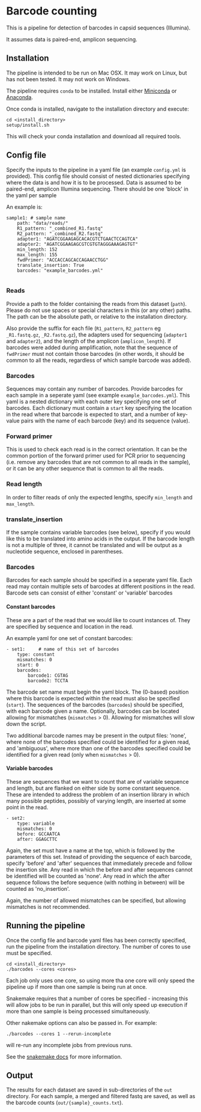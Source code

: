 # Barcode counting

This is a pipeline for detection of barcodes in capsid sequences (Illumina).

It assumes data is paired-end, amplicon sequencing.  

## Installation

The pipeline is intended to be run on Mac OSX.  It may work on Linux, but has not been tested.  It may not work on Windows.

The pipeline requires `conda` to be installed.  Install either [Miniconda](https://docs.conda.io/en/latest/miniconda.html) or [Anaconda](https://docs.anaconda.com/anaconda/install/).

Once conda is installed, navigate to the installation directory and execute:

```
cd <install_directory>
setup/install.sh
```

This will check your conda installation and download all required tools.

## Config file

Specify the inputs to the pipeline in a yaml file (an example `config.yml` is provided).
This config file should consist of nested dictionaries specifying where the data is and how it is to be processed. Data is assumed to be paired-end, amplicon Illumina sequencing.  There should be one 'block' in the yaml per sample

An example is:
```
sample1: # sample name
    path: "data/reads/" 
    R1_pattern: "_combined_R1.fastq"                 
    R2_pattern: "_combined_R2.fastq"                 
    adapter1: "AGATCGGAAGAGCACACGTCTGAACTCCAGTCA" 
    adapter2: "AGATCGGAAGAGCGTCGTGTAGGGAAAGAGTGT" 
    min_length: 152 
    max_length: 155     
    fwdPrimer: "ACCACCAGCACCAGAACCTGG"    
    translate_insertion: True     
    barcodes: "example_barcodes.yml"    
    
```


### Reads

Provide a path to the folder containing the reads from this dataset (`path`).  Please do not use spaces or special characters in this (or any other) paths.  The path can be the absolute path, or relative to the installation directory.

Also provide the suffix for each file (`R1_pattern`, `R2_pattern` eg `_R1.fastq.gz`, `_R2.fastq.gz`), the adapters used for sequencing (`adapter1` and `adapter2`), and the length of the amplicon (`amplicon_length`). If barcodes were added during amplification, note that the sequence of `fwdPrimer` must not contain those barcodes (in other words, it should be common to all the reads, regardless of which sample barcode was added).

### Barcodes

Sequences may contain any number of barcodes.  Provide barcodes for each sample in a seperate yaml (see example `example_barcodes.yml`).  This yaml is a nested dictionary with each outer key specifying one set of barcodes.  Each dictionary must contain a `start` key specifying the location in the read where that barcode is expected to start, and a number of key-value pairs with the name of each barcode (key) and its sequence (value).

### Forward primer

This is used to check each read is in the correct orientation.  It can be the common portion of the forward primer used for PCR prior to sequencing (i.e. remove any barcodes that are not common to all reads in the sample), or it can be any other sequence that is common to all the reads.

### Read length

In order to filter reads of only the expected lengths, specify `min_length` and `max_length`.

### translate\_insertion

If the sample contains variable barcodes (see below), specify if you would like this to be translated into amino acids in the output.  If the barcode length is not a multiple of three, it cannot be translated and will be output as a nucleotide sequence, enclosed in parentheses.

### Barcodes

Barcodes for each sample should be specified in a seperate yaml file. Each read may contain multiple sets of barcodes at different positions in the read.  Barcode sets can consist of either 'constant' or 'variable' barcodes

#### Constant barcodes

These are a part of the read that we would like to count instances of.  They are specified by sequence and location in the read.

An example yaml for one set of constant barcodes:
```
- set1: 	# name of this set of barcodes				
    type: constant
    mismatches: 0
    start: 0 
    barcodes:
        barcode1: CGTAG
        barcode2: TCCTA
```

The barcode set name must begin the yaml block.  The (0-based) position where this barcode is expected within the read must also be specified (`start`).  The sequences of the barcodes (`barcodes`) should be specified, with each barcode given a name.  Optionally, barcodes can be located allowing for mismatches (`mismatches` > 0).  Allowing for mismatches will slow down the script.

Two additional barcode names may be present in the output files: 'none', where none of the barcodes specified could be identified for a given read, and 'ambiguous', where more than one of the barcodes specified could be identified for a given read (only when `mismatches` > 0).

#### Variable barcodes

These are sequences that we want to count that are of variable sequence and length, but are flanked on either side by some constant sequence.  These are intended to address the problem of an insertion library in which many possible peptides, possibly of varying length, are inserted at some point in the read.

```
- set2:
    type: variable 
    mismatches: 0
    before: GCCAATCA 
    after: GGAGCTTC 
```

Again, the set must have a name at the top, which is followed by the parameters of this set.  Instead of providing the sequence of each barcode, specify 'before' and 'after' sequences that immediately precede and follow the insertion site.  Any read in which the before and after sequences cannot be identified will be counted as 'none'. Any read in which the after sequence follows the before sequence (with nothing in between) will be counted as 'no\_insertion'.   

Again, the number of allowed mismatches can be specified, but allowing mismatches is not recommended.

## Running the pipeline

Once the config file and barcode yaml files has been correctly specified, run the pipeline from the installation directory.  The number of cores to use must be specified.

```
cd <install_directory>
./barcodes --cores <cores>
```
Each job only uses one core, so using more tha one core will only speed the pipeline up if more than one sample is being run at once.

Snakemake requires that a number of cores be specified - increasing this will allow jobs to be run in parallel, but this will only speed up execution if more than one sample is being processed simultaneously.

Other nakemake options can also be passed in.  For example:
```
./barcodes --cores 1 --rerun-incomplete
```
will re-run any incomplete jobs from previous runs.

See the [snakemake docs](https://snakemake.readthedocs.io/en/stable/executable.html) for more information.

## Output

The results for each dataset are saved in sub-directories of the `out` directory.  For each sample, a merged and filtered fastq are saved, as well as the barcode counts (`out/{sample}_counts.txt`).

